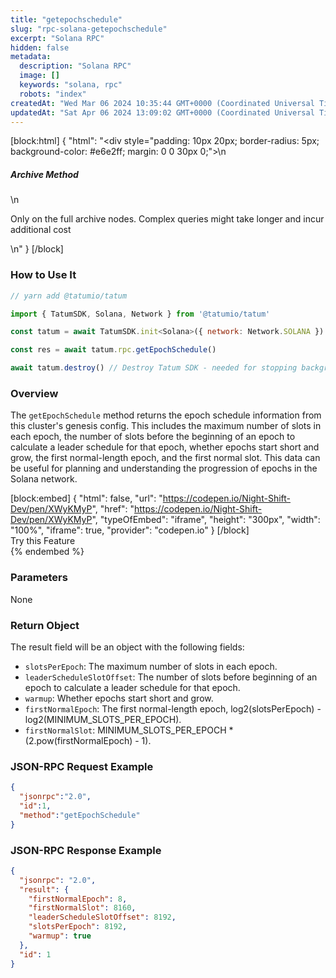 ```yaml
---
title: "getepochschedule"
slug: "rpc-solana-getepochschedule"
excerpt: "Solana RPC"
hidden: false
metadata: 
  description: "Solana RPC"
  image: []
  keywords: "solana, rpc"
  robots: "index"
createdAt: "Wed Mar 06 2024 10:35:44 GMT+0000 (Coordinated Universal Time)"
updatedAt: "Sat Apr 06 2024 13:09:02 GMT+0000 (Coordinated Universal Time)"
---
```

[block:html]
{
  "html": "<div style=\"padding: 10px 20px; border-radius: 5px; background-color: #e6e2ff; margin: 0 0 30px 0;\">\n  <h5>Archive Method</h5>\n  <p>Only on the full archive nodes. Complex queries might take longer and incur additional cost</p>\n</div>"
}
[/block]


### How to Use It



```javascript
// yarn add @tatumio/tatum

import { TatumSDK, Solana, Network } from '@tatumio/tatum'

const tatum = await TatumSDK.init<Solana>({ network: Network.SOLANA })

const res = await tatum.rpc.getEpochSchedule()

await tatum.destroy() // Destroy Tatum SDK - needed for stopping background jobs
```



### Overview

The `getEpochSchedule` method returns the epoch schedule information from this cluster's genesis config. This includes the maximum number of slots in each epoch, the number of slots before the beginning of an epoch to calculate a leader schedule for that epoch, whether epochs start short and grow, the first normal-length epoch, and the first normal slot. This data can be useful for planning and understanding the progression of epochs in the Solana network.

[block:embed]
{
  "html": false,
  "url": "https://codepen.io/Night-Shift-Dev/pen/XWyKMyP",
  "href": "https://codepen.io/Night-Shift-Dev/pen/XWyKMyP",
  "typeOfEmbed": "iframe",
  "height": "300px",
  "width": "100%",
  "iframe": true,
  "provider": "codepen.io"
}
[/block]  
Try this Feature  
{% endembed %}

### Parameters

None

### Return Object

The result field will be an object with the following fields:

- `slotsPerEpoch`: The maximum number of slots in each epoch.
- `leaderScheduleSlotOffset`: The number of slots before beginning of an epoch to calculate a leader schedule for that epoch.
- `warmup`: Whether epochs start short and grow.
- `firstNormalEpoch`: The first normal-length epoch, log2(slotsPerEpoch) - log2(MINIMUM\_SLOTS\_PER\_EPOCH).
- `firstNormalSlot`: MINIMUM\_SLOTS\_PER\_EPOCH \* (2.pow(firstNormalEpoch) - 1).

### JSON-RPC Request Example

```json
{
  "jsonrpc":"2.0",
  "id":1,
  "method":"getEpochSchedule"
}
```

### JSON-RPC Response Example

```json
{
  "jsonrpc": "2.0",
  "result": {
    "firstNormalEpoch": 8,
    "firstNormalSlot": 8160,
    "leaderScheduleSlotOffset": 8192,
    "slotsPerEpoch": 8192,
    "warmup": true
  },
  "id": 1
}
```
